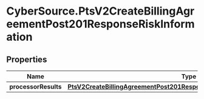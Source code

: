 # CyberSource.PtsV2CreateBillingAgreementPost201ResponseRiskInformation

## Properties
Name | Type | Description | Notes
------------ | ------------- | ------------- | -------------
**processorResults** | [**PtsV2CreateBillingAgreementPost201ResponseRiskInformationProcessorResults**](PtsV2CreateBillingAgreementPost201ResponseRiskInformationProcessorResults.md) |  | [optional] 


